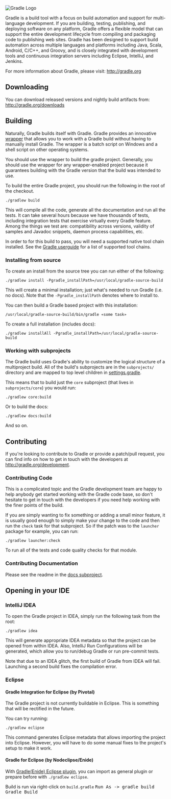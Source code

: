 <img src="https://gradle.org/wp-content/uploads/2015/03/GradleLogoReg.png" alt="Gradle Logo" />

Gradle is a build tool with a focus on build automation and support for multi-language development. If you are building, testing, publishing, and deploying software on any platform, Gradle offers a flexible model that can support the entire development lifecycle from compiling and packaging code to publishing web sites. Gradle has been designed to support build automation across multiple languages and platforms including Java, Scala, Android, C/C++, and Groovy, and is closely integrated with development tools and continuous integration servers including Eclipse, IntelliJ, and Jenkins.

For more information about Gradle, please visit: http://gradle.org

## Downloading

You can download released versions and nightly build artifacts from: http://gradle.org/downloads

## Building

Naturally, Gradle builds itself with Gradle. Gradle provides an innovative [wrapper](http://gradle.org/docs/current/userguide/gradle_wrapper.html) that allows you to work with a Gradle build without having to manually install Gradle. The wrapper is a batch script on Windows and a shell script on other operating systems.

You should use the wrapper to build the gradle project. Generally, you should use the wrapper for any wrapper-enabled project because it guarantees building with the Gradle version that the build was intended to use.

To build the entire Gradle project, you should run the following in the root of the checkout.

    ./gradlew build

This will compile all the code, generate all the documentation and run all the tests. It can take several hours because we have thousands of tests, including integration tests that exercise virtually every Gradle feature. Among the things we test are: compatibility across versions, validity of samples and Javadoc snippets, daemon process capabilities, etc.

In order to for this build to pass, you will need a supported native tool chain installed. See the [Gradle userguide](https://docs.gradle.org/current/userguide/native_software.html#native-binaries:tool-chain-support) for a list of supported tool chains.

### Installing from source

To create an install from the source tree you can run either of the following:

    ./gradlew install -Pgradle_installPath=/usr/local/gradle-source-build

This will create a minimal installation; just what's needed to run Gradle (i.e. no docs). Note that the `-Pgradle_installPath` denotes where to install to.

You can then build a Gradle based project with this installation:

    /usr/local/gradle-source-build/bin/gradle «some task»

To create a full installation (includes docs):

    ./gradlew installAll -Pgradle_installPath=/usr/local/gradle-source-build

### Working with subprojects

The Gradle build uses Gradle's ability to customize the logical structure of a multiproject build. All of the build's subprojects are in the `subprojects/` directory and are mapped to top level children in [settings.gradle](https://github.com/gradle/gradle/blob/master/settings.gradle).

This means that to build just the `core` subproject (that lives in `subprojects/core`) you would run:

    ./gradlew core:build

Or to build the docs:

    ./gradlew docs:build

And so on.

## Contributing

If you're looking to contribute to Gradle or provide a patch/pull request, you can find info on how to get in touch with the developers at http://gradle.org/development.

### Contributing Code

This is a complicated topic and the Gradle development team are happy to help anybody get started working with the Gradle code base, so don't hesitate to get in touch with the developers if you need help working with the finer points of the build.

If you are simply wanting to fix something or adding a small minor feature, it is usually good enough to simply make your change to the code and then run the `check` task for that subproject. So if the patch was to the `launcher` package for example, you can run:

    ./gradlew launcher:check

To run all of the tests and code quality checks for that module.

### Contributing Documentation

Please see the readme in the [docs subproject](https://github.com/gradle/gradle/tree/master/subprojects/docs).

## Opening in your IDE

### IntelliJ IDEA

To open the Gradle project in IDEA, simply run the following task from the root:

    ./gradlew idea

This will generate appropriate IDEA metadata so that the project can be opened from within IDEA. Also, IntelliJ Run Configurations will be generated, which allow you to run/debug Gradle or run pre-commit tests.

Note that due to an IDEA glitch, the first build of Gradle from IDEA will fail. Launching a second build fixes the compilation error.

### Eclipse

#### Gradle Integration for Eclipse (by Pivotal)

The Gradle project is not currently buildable in Eclipse. This is something that will be rectified in the future.

You can try running:

    ./gradlew eclipse

This command generates Eclipse metadata that allows importing the project into Eclipse. However, you will have to do some manual fixes to the project's setup to make it work.

#### Gradle for Eclipse (by Nodeclipse/Enide)

With [Gradle(Enide) Eclipse plugin](http://marketplace.eclipse.org/content/gradle), you can import as general plugin or prepare before with `./gradlew eclipse`.

Build is run via right-click on `build.gradle` <kbd>Run As -> gradle build Gradle Build</kbd>
